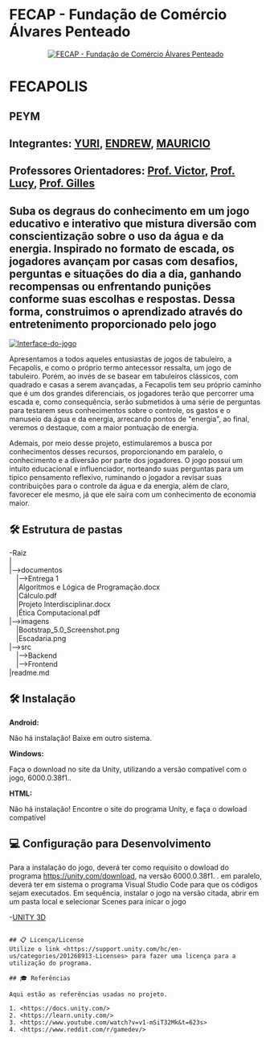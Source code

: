 ```sh

```

# FECAP - Fundação de Comércio Álvares Penteado

<p align="center">
<a href= "https://www.fecap.br/"><img src="https://encrypted-tbn0.gstatic.com/images?q=tbn:ANd9GcRhZPrRa89Kma0ZZogxm0pi-tCn_TLKeHGVxywp-LXAFGR3B1DPouAJYHgKZGV0XTEf4AE&usqp=CAU" alt="FECAP - Fundação de Comércio Álvares Penteado" border="0"></a>
</p>

# FECAPOLIS

## PEYM

## Integrantes: <a href="https://github.com/yursx">YURI</a>, <a href="https://github.com/EndrewFMA">ENDREW</a>, <a href="https://github.com/MauSuster">MAURICIO</a>

## Professores Orientadores: <a href="https://www.linkedin.com/in/victorbarq/">Prof. Victor</a>, <a href="https://www.linkedin.com/in/lucymari/">Prof. Lucy</a>, <a href="https://www.linkedin.com/in/gillespleite">Prof. Gilles</a>

## Suba os degraus do conhecimento em um jogo educativo e interativo que mistura diversão com conscientização sobre o uso da água e da energia. Inspirado no formato de escada, os jogadores avançam por casas com desafios, perguntas e situações do dia a dia, ganhando recompensas ou enfrentando punições conforme suas escolhas e respostas. Dessa forma, construimos o aprendizado através do entretenimento proporcionado pelo jogo

[<a href='https://postimg.cc/DWGqVYKy' target='_blank'><img src='https://i.postimg.cc/DWGqVYKy/Interface-do-jogo.png' border='0' alt='Interface-do-jogo'/></a>
](https://postimg.cc/DWGqVYKy)

Apresentamos a todos aqueles entusiastas de jogos de tabuleiro, a Fecapolis, e como o próprio termo antecessor ressalta, um jogo de tabuleiro. Porém, ao invés
de se basear em tabuleiros clássicos, com quadrado e casas a serem avançadas, a Fecapolis tem seu próprio caminho que é um dos grandes diferenciais, os jogadores
terão que percorrer uma escada e, como consequência, serão submetidos à uma série de perguntas para testarem seus conhecimentos sobre o controle, os gastos e o
manuseio da água e da energia, arrecando pontos de "energia", ao final, veremos o destaque, com a maior pontuação de energia.

Ademais, por meio desse projeto, estimularemos a busca por conhecimentos desses recursos, proporcionando em paralelo, o conhecimento e a diversão por parte
dos jogadores. O jogo possui um intuito educacional e influenciador, norteando suas perguntas para um tipico pensamento reflexivo, ruminando o jogador a revisar
suas contribuições para o controle da água e da energia, além de claro, favorecer ele mesmo, já que ele saíra com um conhecimento de economia maior.


## 🛠 Estrutura de pastas

-Raiz<br>
|<br>
|-->documentos<br>
  &emsp;|-->Entrega 1<br>
  &emsp;|Algoritmos e Lógica de Programação.docx<br>
  &emsp;|Cálculo.pdf<br>
  &emsp;|Projeto Interdisciplinar.docx<br>
  &emsp;|Ética Computacional.pdf<br>
|-->imagens<br>
&emsp;|Bootstrap_5.0_Screenshot.png<br>
&emsp;|Escadaria.png<br>
|-->src<br>
  &emsp;|-->Backend<br>
  &emsp;|-->Frontend<br>
|readme.md<br>

## 🛠 Instalação

<b>Android:</b>

Não há instalação! 
Baixe em outro sistema.


<b>Windows:</b>


Faça o download no site da Unity, utilizando a versão compatível com o jogo, 6000.0.38f1..


<b>HTML:</b>

Não há instalação!
Encontre o site do programa Unity, e faça o dowload compatível

## 💻 Configuração para Desenvolvimento

Para a instalação do jogo, deverá ter como requisito o dowload do programa https://unity.com/download, na versão 6000.0.38f1. .
em paralelo, deverá ter em sistema o programa Visual Studio Code para que os códigos sejam executados. Em sequência, instalar o jogo na versão
citada, abrir em um pasta local e selecionar Scenes para inicar o jogo

-<a href= "https://unity.com/download">UNITY 3D</a>
```

## 📋 Licença/License
Utilize o link <https://support.unity.com/hc/en-us/categories/201268913-Licenses> para fazer uma licença para a utilização do programa.

## 🎓 Referências

Aqui estão as referências usadas no projeto.

1. <https://docs.unity.com/>
2. <https://learn.unity.com/>
3. <https://www.youtube.com/watch?v=v1-mSiT32Mk&t=623s>
4. <https://www.reddit.com/r/gamedev/>
